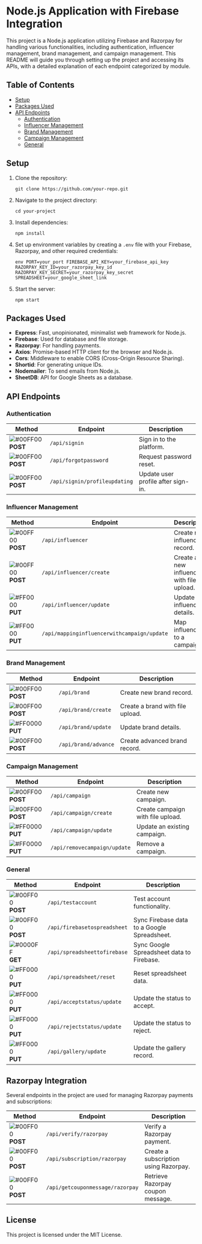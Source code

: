 # Node.js Application with Firebase Integration

This project is a Node.js application utilizing Firebase and Razorpay for handling various functionalities, including authentication, influencer management, brand management, and campaign management. This README will guide you through setting up the project and accessing its APIs, with a detailed explanation of each endpoint categorized by module.

## Table of Contents

- [Setup](#setup)
- [Packages Used](#packages-used)
- [API Endpoints](#api-endpoints)
  - [Authentication](#authentication)
  - [Influencer Management](#influencer-management)
  - [Brand Management](#brand-management)
  - [Campaign Management](#campaign-management)
  - [General](#general)
  
## Setup

1. Clone the repository:

   ``git clone https://github.com/your-repo.git``

2. Navigate to the project directory:

   ``cd your-project``

3. Install dependencies:

   ``npm install``

4. Set up environment variables by creating a `.env` file with your Firebase, Razorpay, and other required credentials:

   ``env
   PORT=your_port
   FIREBASE_API_KEY=your_firebase_api_key
   RAZORPAY_KEY_ID=your_razorpay_key_id
   RAZORPAY_KEY_SECRET=your_razorpay_key_secret
   SPREADSHEET=your_google_sheet_link
   ``

5. Start the server:

   ``npm start``

## Packages Used

- **Express**: Fast, unopinionated, minimalist web framework for Node.js.
- **Firebase**: Used for database and file storage.
- **Razorpay**: For handling payments.
- **Axios**: Promise-based HTTP client for the browser and Node.js.
- **Cors**: Middleware to enable CORS (Cross-Origin Resource Sharing).
- **Shortid**: For generating unique IDs.
- **Nodemailer**: To send emails from Node.js.
- **SheetDB**: API for Google Sheets as a database.
  
## API Endpoints

### Authentication

| Method   | Endpoint                          | Description                                             |
|----------|-----------------------------------|---------------------------------------------------------|
| ![#00FF00](https://via.placeholder.com/15/00FF00/000000?text=+) **POST** | `/api/signin`                        | Sign in to the platform.                                 |
| ![#00FF00](https://via.placeholder.com/15/00FF00/000000?text=+) **POST** | `/api/forgotpassword`                | Request password reset.                                  |
| ![#00FF00](https://via.placeholder.com/15/00FF00/000000?text=+) **POST** | `/api/signin/profileupdating`        | Update user profile after sign-in.                       |

### Influencer Management

| Method   | Endpoint                              | Description                                             |
|----------|---------------------------------------|---------------------------------------------------------|
| ![#00FF00](https://via.placeholder.com/15/00FF00/000000?text=+) **POST** | `/api/influencer`                      | Create new influencer record.                            |
| ![#00FF00](https://via.placeholder.com/15/00FF00/000000?text=+) **POST** | `/api/influencer/create`               | Create a new influencer with file upload.                |
| ![#FF0000](https://via.placeholder.com/15/FF0000/000000?text=+) **PUT**  | `/api/influencer/update`               | Update an influencer's details.                          |
| ![#FF0000](https://via.placeholder.com/15/FF0000/000000?text=+) **PUT**  | `/api/mappinginfluencerwithcampaign/update` | Map influencer to a campaign.                     |

### Brand Management

| Method   | Endpoint                          | Description                                             |
|----------|-----------------------------------|---------------------------------------------------------|
| ![#00FF00](https://via.placeholder.com/15/00FF00/000000?text=+) **POST** | `/api/brand`                         | Create new brand record.                                 |
| ![#00FF00](https://via.placeholder.com/15/00FF00/000000?text=+) **POST** | `/api/brand/create`                  | Create a brand with file upload.                         |
| ![#FF0000](https://via.placeholder.com/15/FF0000/000000?text=+) **PUT**  | `/api/brand/update`                  | Update brand details.                                    |
| ![#00FF00](https://via.placeholder.com/15/00FF00/000000?text=+) **POST** | `/api/brand/advance`                 | Create advanced brand record.                            |

### Campaign Management

| Method   | Endpoint                              | Description                                             |
|----------|---------------------------------------|---------------------------------------------------------|
| ![#00FF00](https://via.placeholder.com/15/00FF00/000000?text=+) **POST** | `/api/campaign`                      | Create new campaign.                                     |
| ![#00FF00](https://via.placeholder.com/15/00FF00/000000?text=+) **POST** | `/api/campaign/create`               | Create campaign with file upload.                        |
| ![#FF0000](https://via.placeholder.com/15/FF0000/000000?text=+) **PUT**  | `/api/campaign/update`               | Update an existing campaign.                             |
| ![#FF0000](https://via.placeholder.com/15/FF0000/000000?text=+) **PUT**  | `/api/removecampaign/update`         | Remove a campaign.                                       |

### General

| Method   | Endpoint                              | Description                                             |
|----------|---------------------------------------|---------------------------------------------------------|
| ![#00FF00](https://via.placeholder.com/15/00FF00/000000?text=+) **POST** | `/api/testaccount`                    | Test account functionality.                              |
| ![#00FF00](https://via.placeholder.com/15/00FF00/000000?text=+) **POST** | `/api/firebasetospreadsheet`          | Sync Firebase data to a Google Spreadsheet.              |
| ![#0000FF](https://via.placeholder.com/15/0000FF/000000?text=+) **GET**  | `/api/spreadsheettofirebase`          | Sync Google Spreadsheet data to Firebase.                |
| ![#FF0000](https://via.placeholder.com/15/FF0000/000000?text=+) **PUT**  | `/api/spreadsheet/reset`              | Reset spreadsheet data.                                  |
| ![#FF0000](https://via.placeholder.com/15/FF0000/000000?text=+) **PUT**  | `/api/acceptstatus/update`            | Update the status to accept.                             |
| ![#FF0000](https://via.placeholder.com/15/FF0000/000000?text=+) **PUT**  | `/api/rejectstatus/update`            | Update the status to reject.                             |
| ![#FF0000](https://via.placeholder.com/15/FF0000/000000?text=+) **PUT**  | `/api/gallery/update`                 | Update the gallery record.                               |

## Razorpay Integration

Several endpoints in the project are used for managing Razorpay payments and subscriptions:

| Method   | Endpoint                                  | Description                                             |
|----------|-------------------------------------------|---------------------------------------------------------|
| ![#00FF00](https://via.placeholder.com/15/00FF00/000000?text=+) **POST** | `/api/verify/razorpay`                 | Verify a Razorpay payment.                               |
| ![#00FF00](https://via.placeholder.com/15/00FF00/000000?text=+) **POST** | `/api/subscription/razorpay`           | Create a subscription using Razorpay.                    |
| ![#00FF00](https://via.placeholder.com/15/00FF00/000000?text=+) **POST** | `/api/getcouponmessage/razorpay`       | Retrieve Razorpay coupon message.                        |

## License

This project is licensed under the MIT License.
